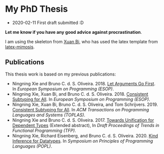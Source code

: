 # My PhD Thesis

- 2020-02-11 First draft submitted :D

**Let me know if you have any good advice against procrastination**.

I am using the skeleton from [Xuan Bi](https://github.com/bixuanzju/PhD-thesis),
who has used the latex template from [latex-mimosis](
https://github.com/Submanifold/latex-mimosis).

## Publications

This thesis work is based on my previous publications:

- Ningning Xie and Bruno C. d. S.
  Oliveira. 2018. [Let Arguments Go First](https://xnning.github.io/papers/let-arguments-go-first.pdf). In
  _European Symposium on Programming (ESOP)_.
- Ningning Xie, Xuan Bi, and Bruno C. d. S.
  Oliveira. 2018. [Consistent Subtyping for All](https://xnning.github.io/papers/consistent-subtyping-for-all.pdf). In
  _European Symposium on Programming (ESOP)_.
- Ningning Xie, Xuan Bi, Bruno C. d. S.
  Oliveira, and Tom Schrijvers. 2019. [Consistent Subtyping for All](https://xnning.github.io/papers/consistent-subtyping-for-all-toplas.pdf). In
  _ACM Transactions on Programming Languages and Systems (TOPLAS)_.
- Ningning Xie and Bruno C. d. S. Oliveira. 2017. [Towards Unification for
    Dependent
    Types](https://xnning.github.io/papers/towards-unification-for-dependent-types.pdf)
    (Extended abstract), In _Draft Proceedings of Trends in Functional
    Programming (TFP)_.
- Ningning Xie, Richard Eisenberg, and Bruno C. d. S. Oliveira. 2020. [Kind
  Inference for Datatypes](https://xnning.github.io/papers/kind-inference.pdf). In _Symposium on Principles of Programming
    Languages (POPL)_.
